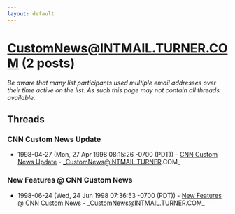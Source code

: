 ```yaml
---
layout: default
---
```


# CustomNews@INTMAIL.TURNER.COM (2 posts)

_Be aware that many list participants used multiple email addresses over their time active on the list. As such this page may not contain all threads available._

## Threads

### CNN Custom News Update
+ 1998-04-27 (Mon, 27 Apr 1998 08:15:26 -0700 (PDT)) - [CNN Custom News Update](/archive/1998/04/1a2626f0c60f8ce5b093f6d92b79dd0bb6903e443622523affac0ae83d47c5f2) - _CustomNews@INTMAIL.TURNER.COM_

### New Features @ CNN Custom News
+ 1998-06-24 (Wed, 24 Jun 1998 07:36:53 -0700 (PDT)) - [New Features @ CNN Custom News](/archive/1998/06/d014b9c600ea9e875ea5ec8459c97f76371ef14652fc5596a1221b24e2d5d558) - _CustomNews@INTMAIL.TURNER.COM_

